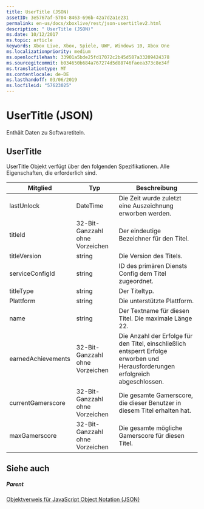 ```yaml
---
title: UserTitle (JSON)
assetID: 3e5767af-5704-8463-696b-42a7d2a1e231
permalink: en-us/docs/xboxlive/rest/json-usertitlev2.html
description: " UserTitle (JSON)"
ms.date: 10/12/2017
ms.topic: article
keywords: Xbox Live, Xbox, Spiele, UWP, Windows 10, Xbox One
ms.localizationpriority: medium
ms.openlocfilehash: 33901a5bde25fd17072c2b45d587a33209424378
ms.sourcegitcommit: b034650b684a767274d5d88746faeea373c8e34f
ms.translationtype: MT
ms.contentlocale: de-DE
ms.lasthandoff: 03/06/2019
ms.locfileid: "57623025"
---
```

# <a name="usertitle-json"></a>UserTitle (JSON)
Enthält Daten zu Softwaretiteln. 
<a id="ID4EN"></a>

 
## <a name="usertitle"></a>UserTitle
 
UserTitle Objekt verfügt über den folgenden Spezifikationen. Alle Eigenschaften, die erforderlich sind.
 
| Mitglied| Typ| Beschreibung| 
| --- | --- | --- | 
| lastUnlock| DateTime| Die Zeit wurde zuletzt eine Auszeichnung erworben werden.| 
| titleId| 32-Bit-Ganzzahl ohne Vorzeichen| Der eindeutige Bezeichner für den Titel.| 
| titleVersion| string| Die Version des Titels.| 
| serviceConfigId| string| ID des primären Diensts Config dem Titel zugeordnet.| 
| titleType| string| Der Titeltyp.| 
| Plattform| string| Die unterstützte Plattform.| 
| name| string| Der Textname für diesen Titel. Die maximale Länge 22.| 
| earnedAchievements| 32-Bit-Ganzzahl ohne Vorzeichen| Die Anzahl der Erfolge für den Titel, einschließlich entsperrt Erfolge erworben und Herausforderungen erfolgreich abgeschlossen.| 
| currentGamerscore| 32-Bit-Ganzzahl ohne Vorzeichen| Die gesamte Gamerscore, die dieser Benutzer in diesem Titel erhalten hat.| 
| maxGamerscore| 32-Bit-Ganzzahl ohne Vorzeichen| Die gesamte mögliche Gamerscore für diesen Titel.| 
  
<a id="ID4EFE"></a>

 
## <a name="see-also"></a>Siehe auch
 
<a id="ID4EHE"></a>

 
##### <a name="parent"></a>Parent 

[Objektverweis für JavaScript Object Notation (JSON)](atoc-xboxlivews-reference-json.md)

   